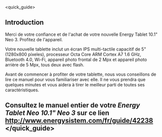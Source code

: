 <quick_guide> 

## Introduction

Merci de votre confiance et de l'achat de votre nouvelle Energy Tablet 10.1" Neo 3. Profitez de l'appareil.

Votre nouvelle tablette inclut un écran IPS multi-tactile capacitif de 5" (1280x800 píxeles), processeur Octa Core ARM Cortex A7 1.6 GHz, Bluetooth 4.0, Wi-Fi, appareil photo frontal de 2 Mpx et appareil photo arrière de 5 Mpx, tous deux avec flash.

Avant de commencer à profiter de votre tablette, nous vous conseillons de lire ce manuel pour vous familiariser avec elle. Il ne vous prendra que quelques minutes et vous aidera à tirer le meilleur parti de toutes ses caractéristiques.



## <unique> Consultez le manuel entier de votre *Energy Tablet Neo 10.1" Neo 3* sur ce lien http://www.energysistem.com/fr/guide/42238 </unique> </quick_guide>
